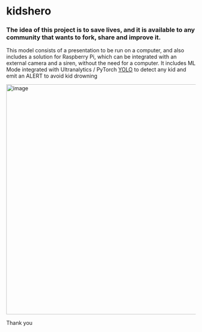 # kidshero

### The idea of ​​this project is to save lives, and it is available to any community that wants to fork, share and improve it.

This model consists of a presentation to be run on a computer, and also includes a solution for Raspberry Pi, which can be integrated with an external camera and a siren, without the need for a computer.
It includes ML Mode integrated with Ultranalytics / PyTorch [YOLO](https://github.com/ultralytics/yolov5) to detect any kid and emit an ALERT to avoid kid drowning

<img width="612" alt="image" src="https://github.com/ameagol/kidshero/assets/8441124/4ea42508-4ee7-4e8b-8936-6ee1f6d96324">

Thank you
